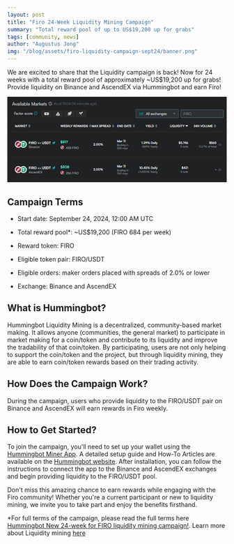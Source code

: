 ```yaml
---
layout: post
title: "Firo 24-Week Liquidity Mining Campaign"
summary: "Total reward pool of up to US$19,200 up for grabs"
tags: [community, news]
author: "Augustus Jong"
img: "/blog/assets/firo-liquidity-campaign-sept24/banner.png"
---
```

We are excited to share that the Liquidity campaign is back! Now for 24 weeks with a total reward pool of approximately ~US$19,200 up for grabs! Provide liquidity on Binance and AscendEX via Hummingbot and earn Firo!

![](/blog/assets/firo-liquidity-campaign-sept24/img1.jpg)

## Campaign Terms

* Start date: September 24, 2024, 12:00 AM UTC 

* Total reward pool*: ~US$19,200 (FIRO 684 per week) 

* Reward token: FIRO

* Eligible token pair: FIRO/USDT

* Eligible orders: maker orders placed with spreads of 2.0% or lower

* Exchange: Binance and AscendEX

## What is Hummingbot?

Hummingbot Liquidity Mining is a decentralized, community-based market making. It allows anyone (communities, the general market) to participate in market making for a coin/token and contribute to its liquidity and improve the tradability of that coin/token. By participating, users are not only helping to support the coin/token and the project, but through liquidity mining, they are able to earn coin/token rewards based on their trading activity.

## How Does the Campaign Work?

During the campaign, users who provide liquidity to the FIRO/USDT pair on Binance and AscendEX will earn rewards in Firo weekly.

## How to Get Started?

To join the campaign, you'll need to set up your wallet using the [Hummingbot Miner App](https://miner.hummingbot.io/). A detailed setup guide and How-To Articles are available on the [Hummingbot website](https://support.hummingbot.io/miner/getting-started). After installation, you can follow the instructions to connect the app to the Binance and AscendEX exchanges and begin providing liquidity to the FIRO/USDT pool.

Don't miss this amazing chance to earn rewards while engaging with the Firo community! Whether you're a current participant or new to liquidity mining, we invite you to take part and enjoy the benefits firsthand.


*For full terms of the campaign, please read the full terms here [Hummingbot New 24-week for FIRO liquidity mining campaign!](https://support.hummingbot.io/miner/new-24-week-for-firo-liquidity-mining-campaign). Learn more about Liquidity mining [here](https://support.hummingbot.io/miner/liquidity-mining-explained)

